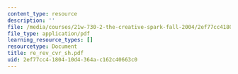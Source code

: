 ```yaml
---
content_type: resource
description: ''
file: /media/courses/21w-730-2-the-creative-spark-fall-2004/2ef77cc4180410d4364ac162c40663c0_re_rev_cvr_sh.pdf
file_type: application/pdf
learning_resource_types: []
resourcetype: Document
title: re_rev_cvr_sh.pdf
uid: 2ef77cc4-1804-10d4-364a-c162c40663c0
---
```


